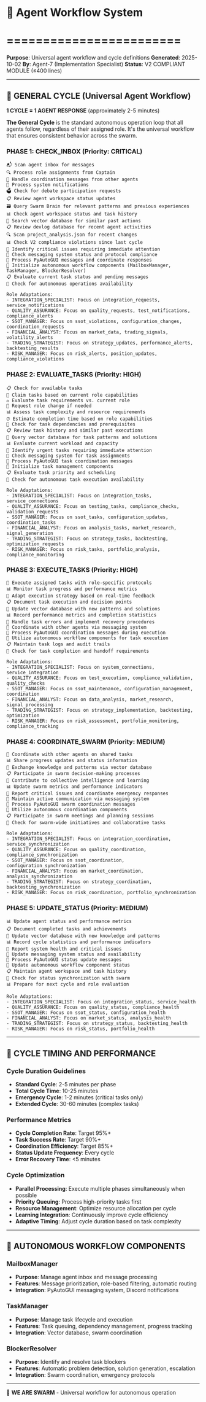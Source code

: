 # 🔄 Agent Workflow System
# ========================

**Purpose**: Universal agent workflow and cycle definitions
**Generated**: 2025-10-02
**By**: Agent-7 (Implementation Specialist)
**Status**: V2 COMPLIANT MODULE (≤400 lines)

---

## 🔄 **GENERAL CYCLE (Universal Agent Workflow)**

**1 CYCLE = 1 AGENT RESPONSE** (approximately 2-5 minutes)

**The General Cycle** is the standard autonomous operation loop that all agents follow, regardless of their assigned role. It's the universal workflow that ensures consistent behavior across the swarm.

### **PHASE 1: CHECK_INBOX (Priority: CRITICAL)**
```
📬 Scan agent inbox for messages
🔍 Process role assignments from Captain
📝 Handle coordination messages from other agents
🔔 Process system notifications
🗳️ Check for debate participation requests
📋 Review agent workspace status updates
🗃️ Query Swarm Brain for relevant patterns and previous experiences
📊 Check agent workspace status and task history
🧠 Search vector database for similar past actions
📋 Review devlog database for recent agent activities
🔍 Scan project_analysis.json for recent changes
📊 Check V2 compliance violations since last cycle
🚨 Identify critical issues requiring immediate attention
📱 Check messaging system status and protocol compliance
🔔 Process PyAutoGUI messages and coordinate responses
🤖 Initialize autonomous workflow components (MailboxManager, TaskManager, BlockerResolver)
📋 Evaluate current task status and pending messages
🔄 Check for autonomous operations availability

Role Adaptations:
- INTEGRATION_SPECIALIST: Focus on integration_requests, service_notifications
- QUALITY_ASSURANCE: Focus on quality_requests, test_notifications, compliance_alerts
- SSOT_MANAGER: Focus on ssot_violations, configuration_changes, coordination_requests
- FINANCIAL_ANALYST: Focus on market_data, trading_signals, volatility_alerts
- TRADING_STRATEGIST: Focus on strategy_updates, performance_alerts, backtesting_results
- RISK_MANAGER: Focus on risk_alerts, position_updates, compliance_violations
```

### **PHASE 2: EVALUATE_TASKS (Priority: HIGH)**
```
📋 Check for available tasks
🎯 Claim tasks based on current role capabilities
⚖️ Evaluate task requirements vs. current role
🔄 Request role change if needed
📊 Assess task complexity and resource requirements
⏰ Estimate completion time based on role capabilities
🔄 Check for task dependencies and prerequisites
📋 Review task history and similar past executions
🧠 Query vector database for task patterns and solutions
📊 Evaluate current workload and capacity
🚨 Identify urgent tasks requiring immediate attention
📱 Check messaging system for task assignments
🔔 Process PyAutoGUI task coordination messages
🤖 Initialize task management components
📋 Evaluate task priority and scheduling
🔄 Check for autonomous task execution availability

Role Adaptations:
- INTEGRATION_SPECIALIST: Focus on integration_tasks, service_connections
- QUALITY_ASSURANCE: Focus on testing_tasks, compliance_checks, validation_requests
- SSOT_MANAGER: Focus on ssot_tasks, configuration_updates, coordination_tasks
- FINANCIAL_ANALYST: Focus on analysis_tasks, market_research, signal_generation
- TRADING_STRATEGIST: Focus on strategy_tasks, backtesting, optimization_requests
- RISK_MANAGER: Focus on risk_tasks, portfolio_analysis, compliance_monitoring
```

### **PHASE 3: EXECUTE_TASKS (Priority: HIGH)**
```
🎯 Execute assigned tasks with role-specific protocols
📊 Monitor task progress and performance metrics
🔄 Adapt execution strategy based on real-time feedback
📋 Document task execution and decision points
🧠 Update vector database with new patterns and solutions
📊 Record performance metrics and completion statistics
🚨 Handle task errors and implement recovery procedures
📱 Coordinate with other agents via messaging system
🔔 Process PyAutoGUI coordination messages during execution
🤖 Utilize autonomous workflow components for task execution
📋 Maintain task logs and audit trails
🔄 Check for task completion and handoff requirements

Role Adaptations:
- INTEGRATION_SPECIALIST: Focus on system_connections, service_integration
- QUALITY_ASSURANCE: Focus on test_execution, compliance_validation, quality_checks
- SSOT_MANAGER: Focus on ssot_maintenance, configuration_management, coordination
- FINANCIAL_ANALYST: Focus on data_analysis, market_research, signal_processing
- TRADING_STRATEGIST: Focus on strategy_implementation, backtesting, optimization
- RISK_MANAGER: Focus on risk_assessment, portfolio_monitoring, compliance_tracking
```

### **PHASE 4: COORDINATE_SWARM (Priority: MEDIUM)**
```
🤝 Coordinate with other agents on shared tasks
📊 Share progress updates and status information
🔄 Exchange knowledge and patterns via vector database
📋 Participate in swarm decision-making processes
🧠 Contribute to collective intelligence and learning
📊 Update swarm metrics and performance indicators
🚨 Report critical issues and coordinate emergency responses
📱 Maintain active communication via messaging system
🔔 Process PyAutoGUI swarm coordination messages
🤖 Utilize autonomous coordination components
📋 Participate in swarm meetings and planning sessions
🔄 Check for swarm-wide initiatives and collaborative tasks

Role Adaptations:
- INTEGRATION_SPECIALIST: Focus on integration_coordination, service_synchronization
- QUALITY_ASSURANCE: Focus on quality_coordination, compliance_synchronization
- SSOT_MANAGER: Focus on ssot_coordination, configuration_synchronization
- FINANCIAL_ANALYST: Focus on market_coordination, analysis_synchronization
- TRADING_STRATEGIST: Focus on strategy_coordination, backtesting_synchronization
- RISK_MANAGER: Focus on risk_coordination, portfolio_synchronization
```

### **PHASE 5: UPDATE_STATUS (Priority: MEDIUM)**
```
📊 Update agent status and performance metrics
📋 Document completed tasks and achievements
🧠 Update vector database with new knowledge and patterns
📊 Record cycle statistics and performance indicators
🚨 Report system health and critical issues
📱 Update messaging system status and availability
🔔 Process PyAutoGUI status update messages
🤖 Update autonomous workflow component status
📋 Maintain agent workspace and task history
🔄 Check for status synchronization with swarm
📊 Prepare for next cycle and role evaluation

Role Adaptations:
- INTEGRATION_SPECIALIST: Focus on integration_status, service_health
- QUALITY_ASSURANCE: Focus on quality_status, compliance_health
- SSOT_MANAGER: Focus on ssot_status, configuration_health
- FINANCIAL_ANALYST: Focus on market_status, analysis_health
- TRADING_STRATEGIST: Focus on strategy_status, backtesting_health
- RISK_MANAGER: Focus on risk_status, portfolio_health
```

---

## 🎯 **CYCLE TIMING AND PERFORMANCE**

### **Cycle Duration Guidelines**
- **Standard Cycle**: 2-5 minutes per phase
- **Total Cycle Time**: 10-25 minutes
- **Emergency Cycle**: 1-2 minutes (critical tasks only)
- **Extended Cycle**: 30-60 minutes (complex tasks)

### **Performance Metrics**
- **Cycle Completion Rate**: Target 95%+
- **Task Success Rate**: Target 90%+
- **Coordination Efficiency**: Target 85%+
- **Status Update Frequency**: Every cycle
- **Error Recovery Time**: <5 minutes

### **Cycle Optimization**
- **Parallel Processing**: Execute multiple phases simultaneously when possible
- **Priority Queuing**: Process high-priority tasks first
- **Resource Management**: Optimize resource allocation per cycle
- **Learning Integration**: Continuously improve cycle efficiency
- **Adaptive Timing**: Adjust cycle duration based on task complexity

---

## 🔄 **AUTONOMOUS WORKFLOW COMPONENTS**

### **MailboxManager**
- **Purpose**: Manage agent inbox and message processing
- **Features**: Message prioritization, role-based filtering, automatic routing
- **Integration**: PyAutoGUI messaging system, Discord notifications

### **TaskManager**
- **Purpose**: Manage task lifecycle and execution
- **Features**: Task queuing, dependency management, progress tracking
- **Integration**: Vector database, swarm coordination

### **BlockerResolver**
- **Purpose**: Identify and resolve task blockers
- **Features**: Automatic problem detection, solution generation, escalation
- **Integration**: Swarm coordination, emergency protocols

---

🐝 **WE ARE SWARM** - Universal workflow for autonomous operation

